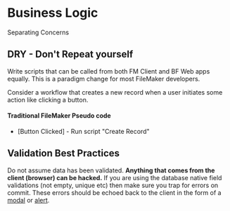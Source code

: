 # Business Logic

Separating Concerns

## DRY - Don't Repeat yourself

Write scripts that can be called from both FM Client and BF Web apps equally. This is a paradigm change for most FileMaker developers.

Consider a workflow that creates a new record when a user initiates some action like clicking a button.

#### Traditional FileMaker Pseudo code

* \[Button Clicked\] - Run script "Create Record"

## Validation Best Practices

Do not assume data has been validated. **Anything that comes from the client \(browser\) can be hacked.** If you are using the database native field validations \(not empty, unique etc\) then make sure you trap for errors on commit. These errors should be echoed back to the client in the form of a [modal](../../reference/actions-processor/actions_overview/showmodal.md) or [alert](../../reference/actions-processor/actions_overview/showalert.md).

